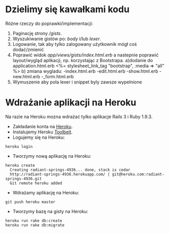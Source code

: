 # Dzielimy się kawałkami kodu

Różne rzeczy do poprawki/implementacji:


1. Paginację strony */gists*.
2. Wyszukiwanie gistów po: *body* i/lub *lexer*.
3. Logowanie, tak aby tylko zalogowany użytkownik
   mógł coś dodać/zmienić
4. Poprawić widok *app/views/gists/index.html.erb*
   a nastepnie poprawić layout/wygląd aplikacji, np.
   korzystając z Bootstrapa.
   a)dodanie do application.html.erb  <%= stylesheet_link_tag    "bootstrap", :media => "all" %>
   b) zmiana wygladu:
         -index.html.erb
         -edit.html.erb
         -show.html.erb
         -new.html.erb
         -_form.html.erb
5. Wymuszenie aby pola lexer i snippet byly zawsze wypelnione

# Wdrażanie aplikacji na Heroku

Na razie na Heroku mozna wdrażać tylko aplikacje
Rails 3 i Ruby 1.9.3.

- Zakładanie konta na [Heroku](http://www.heroku.com/).
- Instalujemy Heroku [Toolbeit](https://toolbelt.heroku.com/).
- Logujemy się na Heroku:

```
heroku login
```
- Tworzymy nową aplikację na Heroku:

```
heroku create
  Creating radiant-springs-4936... done, stack is cedar
  http://radiant-springs-4936.herokuapp.com/ | git@heroku.com:radiant-springs-4936.git
  Git remote heroku added
```
- Wdrażamy aplikację na Heroku:

```
git push heroku master
```
- Tworzymy bazę na gisty na Heroku:

```
heroku run rake db:create
heroku run rake db:migrate
```
